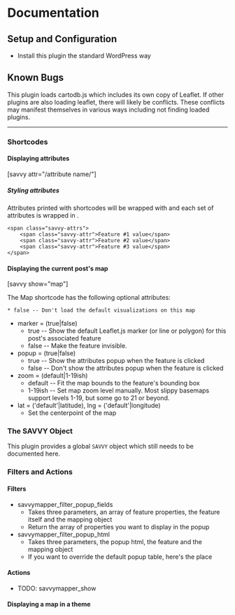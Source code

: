 Documentation
=============

Setup and Configuration
-----------------------

 * Install this plugin the standard WordPress way

Known Bugs
----------

This plugin loads cartodb.js which includes its own copy of Leaflet. If other 
plugins are also loading leaflet, there will likely be conflicts. These conflicts
may manifest themselves in various ways including not finding loaded plugins.

-----

### Shortcodes

#### Displaying attributes

[savvy attr="/attribute name/"]

##### Styling attributes

Attributes printed with shortcodes will be wrapped with <span class="savvy-attr"> and
each set of attributes is wrapped in <span class="savvy-attrs">.

    <span class="savvy-attrs">
        <span class="savvy-attr">Feature #1 value</span>
        <span class="savvy-attr">Feature #2 value</span>
        <span class="savvy-attr">Feature #3 value</span>
    </span>

#### Displaying the current post's map

[savvy show="map"]

The Map shortcode has the following optional attributes: 

    * false -- Don't load the default visualizations on this map
* marker = (true|false)
    * true -- Show the default Leaflet.js marker (or line or polygon) for this post's associated feature
    * false -- Make the feature invisible. 
* popup = (true|false)
    * true -- Show the attributes popup when the feature is clicked
    * false -- Don't show the attributes popup when the feature is clicked
* zoom = (default|1-19ish)
    * default -- Fit the map bounds to the feature's bounding box
    * 1-19ish -- Set map zoom level manually. Most slippy basemaps support levels 1-19, but some go to 21 or beyond.
* lat = ('default'|latitude), lng = ('default'|longitude)
    * Set the centerpoint of the map



### The SAVVY Object

This plugin provides a global ```SAVVY``` object which still needs to be documented here.


### Filters and Actions

#### Filters

 * savvymapper_filter_popup_fields
	- Takes three parameters, an array of feature properties, the feature itself and the mapping object
	- Return the array of properties you want to display in the popup
 * savvymapper_filter_popup_html
	- Takes three parameters, the popup html, the feature and the mapping object
	- If you want to override the default popup table, here's the place

#### Actions

 * TODO: savvymapper_show

#### Displaying a map in a theme
